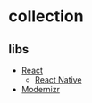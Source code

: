 # collection

## libs

- [React](./react.md)
  - [React Native](./react-native.md)
- [Modernizr](https://github.com/modernizr/modernizr)
